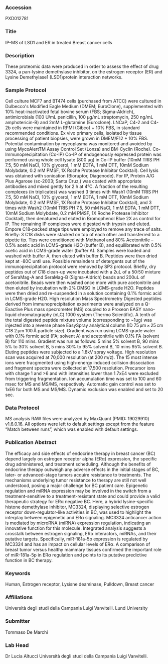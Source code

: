 ### Accession
PXD012781

### Title
IP-MS of LSD1 and ER in treated Breast cancer cells

### Description
These proteomic data were produced in order to assess the effect of drug 3324, a pan-lysine demethylase inhibitor, on the estrogen receptor (ER) and Lysine Demethylase1 (LSD1)protein interaction networks.

### Sample Protocol
Cell culture MCF7 and BT474 cells (purchased from ATCC) were cultured in Dulbecco's Modified Eagle Medium (DMEM; EuroClone), supplemented with 10% heat-inactivated fetal bovine serum (FBS; Sigma-Aldrich), antimicrobials (100 U/mL penicillin, 100 μg/mL streptomycin, 250 ng/mL amphotericin-B) and 2mM L-glutamine (Euroclone). LNCaP, C4-2 and C4-2b cells were maintained in RPMI (Gibco) + 10% FBS, in standard recommended conditions. Ex vivo primary cells, isolated by tissue processing of patient biopsies, were grown in DMEM/F12 + 10% FBS. Potential contamination by mycoplasma was monitored and avoided by using MycoAlertTM Assay Control Set (Lonza) and BM-Cyclin (Roche). Co-Immunoprecipitation (Co-IP) Co-IP of endogenously expressed protein was performed using whole cell lysate (800 μg) in Co-IP buffer (10mM TRIS PH 7.5, 50 mM NaCl, 10% glycerol, 1 mM EDTA, 1 mM DTT, 10mM Sodium Molybdate, 0.2 mM PMSF, 1X Roche Protease Inhibitor Cocktail). Cell lysis was obtained with sonication (Bioruptor, Diagenode). For IP, Protein A/G Plus Agarose (sc-2003; Santa Cruz,) was coated with appropriate antibodies and mixed gently for 2 h at 4°C. A fraction of the resulting complexes (in triplicates) was washed 3 times with Wash1 (10mM TRIS PH 7.5, 50 mM NaCl, 10% glycerol, 1 mM EDTA, 1 mM DTT, 10mM Sodium Molybdate, 0.2 mM PMSF, 1X Roche Protease Inhibitor Cocktail), and 3 times with Wash2 (10mM TRIS PH 7.5, 50 mM NaCl, 1 mM EDTA, 1 mM DTT, 10mM Sodium Molybdate, 0.2 mM PMSF, 1X Roche Protease Inhibitor Cocktail), then denatured and eluted in Bromophenol Blue 2X as control for IP. The remaining IP complexes were digested with trypsin and eluted. Empore C18-packed stage tips were employed to remove any trace of salts. Briefly: 3 C18 disks were stacked on top of each other and transferred to a pipette tip. Tips were conditioned with Methanol and 80% Acetonitrile – 0.5% acetic acid in LCMS-grade H2O (buffer B), and equilibrated with 0.5% acetic acid in LCMS-grade water (buffer A). Samples were loaded and washed with buffer A, then eluted with buffer B. Peptides were then dried kept at -80C until use. Possible remainders of detergents out of the immunoprecipitation protocol were removed by SP3 protocol. Briefly, dry peptides out of C18 clean-up were incubated with a 2uL of a 50:50 mixture of SeraMag-A and SeraMag-B (Sigma-Aldrich) beads and 200uL of acetonitrile. Beads were then washed once more with pure acetonitrile and then eluted by incubation with 2% DMSO in LCMS-grade H2O. Peptides were then dried and re-suspended in a solution containing 0.1% formic acid in LCMS-grade H2O.  High resolution Mass Spectrometry Digested peptides derived from immunoprecipitation experiments were analyzed on a Q-Exactive Plus mass specrometer (MS) coupled to a Proxeon EASY nano-liquid chromatography (nLC) 1000 system (Thermo Scientific). A tenth of the total digested peptide mixture volume (corresponding to ~1ug) was injected into a reverse phase EasySpray analytical column (ID 75 µm × 25 cm C18 2 µm 100 Å particle size). Gradient was run using LCMS-grade water with 0.1% formic acid (FA; solvent A) and acetonitrile with 0.1% FA (solvent B) for 110 mins. Gradient was run as follows: 5 mins 5% solvent B, 90 mins 5% to 30% solvent B, 5 mins 30% to 95% solvent B, 10 mins 95% solvent B. Eluting peptides were subjected to a 1.8kV spray voltage. High resolution scan was acquired at 70,000 resolution (at 200 m/z). The 15 most intense ions were fracgmented using high-energy induced collision dissociation and fragment spectra were collected at 17,500 resolution. Precursor ions with charge 1 and >6 and with intensities lower than 1.7xE4 were excluded from triggering fragmentation. Ion accumulation time was set to 100 and 60 msec for MS and MS/MS, respectively. Automatic gain control was set to 1xE6 for both MS and MS/MS. Dynamic exclusion was enabled and set to 20 sec.

### Data Protocol
MS analysis RAW files were analyzed by MaxQuant (PMID: 19029910) v1.6.0.16. All options were left to default settings except from the feature “Match between runs”, which was enabled with default settings.

### Publication Abstract
The efficacy and side effects of endocrine therapy in breast cancer (BC) depend largely on estrogen receptor alpha (ER&#x3b1;) expression, the specific drug administered, and treatment scheduling. Although the benefits of endocrine therapy outweigh any adverse effects in the initial stages of BC, later- or advanced-stage tumors acquire resistance to treatments. The mechanisms underlying tumor resistance to therapy are still not well understood, posing a major challenge for BC patient care. Epigenetic regulation and miRNA expression may be involved in the switch from a treatment-sensitive to a treatment-resistant state and could provide a valid therapeutic strategy for ER&#x3b1; negative BC. Here, a hybrid lysine-specific histone demethylase inhibitor, MC3324, displaying selective estrogen receptor down-regulator-like activities in BC, was used to highlight the interplay between epigenetic and ER&#x3b1; signaling. MC3324 anticancer action is mediated by microRNA (miRNA) expression regulation, indicating an innovative function for this molecule. Integrated analysis suggests a crosstalk between estrogen signaling, ER&#x3b1; interactors, miRNAs, and their putative targets. Specifically, miR-181a-5p expression is regulated by MC3324 and has an impact on cellular levels of ER&#x3b1;. A comparison of breast tumor versus healthy mammary tissues confirmed the important role of miR-181a-5p in ER&#x3b1; regulation and points to its putative predictive function in BC therapy.

### Keywords
Human, Estrogen receptor, Lysisne deaminase, Pulldown, Breast cancer

### Affiliations
Università degli studi della Campania Luigi Vanvitelli.
Lund University

### Submitter
Tommaso De Marchi

### Lab Head
Dr Lucia Altucci
Università degli studi della Campania Luigi Vanvitelli.


